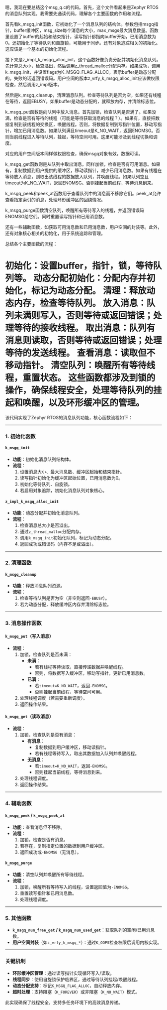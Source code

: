 嗯，我现在要总结这个msg_q.c的代码。首先，这个文件看起来是Zephyr RTOS的消息队列实现。我需要先通读代码，理解各个主要函数的作用和流程。

首先看k_msgq_init函数，它初始化了一个消息队列的结构体。参数包括msgq指针，buffer缓冲区，msg_size每个消息的大小，max_msgs最大消息数量。函数里设置了buffer的起始和结束指针，读写指针都指向buffer开始，已用消息数为0。还初始化了等待队列和自旋锁，可能用于同步。还有对象追踪相关的初始化。这应该是一个基本的初始化流程。

接下来是z_impl_k_msgq_alloc_init，这个函数好像负责分配并初始化消息队列。先计算总大小，检查溢出，然后调用z_thread_malloc分配内存。如果成功，调用k_msgq_init，并设置flags为K_MSGQ_FLAG_ALLOC，表示buffer是动态分配的。失败的话返回错误码。用户空间的版本z_vrfy_k_msgq_alloc_init应该做权限检查，然后调用z_impl版本。

然后是k_msgq_cleanup，清理消息队列。检查等待队列是否为空，如果还有线程在等待，返回EBUSY。如果buffer是动态分配的，就释放内存，并清除标志位。

k_msgq_put函数是向队列中放入消息。首先加锁，检查队列是否满了。如果没满，检查是否有等待的线程（可能是等待获取消息的线程？）。如果有，直接把数据复制到该线程的交换区，唤醒线程。否则，将数据复制到写指针位置，移动写指针，增加已用消息数。如果队列满且timeout是K_NO_WAIT，返回ENOMSG。否则当前线程进入等待队列，挂起，等待空间可用。这里可能涉及到线程切换和调度。

对应的用户空间版本同样做权限检查，确保msgq对象有效，数据可读。

k_msgq_get函数则是从队列中取出消息。同样加锁，检查是否有可用消息。如果有，复制数据到用户提供的缓冲区，移动读指针，减少已用消息数。如果有线程在等待放入消息，则取出该线程的数据放入队列，并唤醒线程。如果队列空且timeout为K_NO_WAIT，返回ENOMSG。否则挂起当前线程，等待消息到来。

k_msgq_peek和peek_at函数用于查看队列中的消息而不移除它们。peek_at允许查看指定索引的消息，处理环形缓冲区的回绕情况。

k_msgq_purge函数清空队列，唤醒所有等待写入的线程，并返回错误码ENOMSG给它们。同时重置读写指针和已用消息数。

还有一些辅助函数，如获取可用消息数和已用消息数，用户空间的封装等。此外，还有对象核心相关的初始化，用于系统追踪和管理。

总结各个主要函数的流程：

初始化：设置buffer，指针，锁，等待队列等。
动态分配初始化：分配内存并初始化，标记为动态分配。
清理：释放动态内存，检查等待队列。
放入消息：队列未满则写入，否则等待或返回错误；处理等待的接收线程。
取出消息：队列有消息则读取，否则等待或返回错误；处理等待的发送线程。
查看消息：读取但不移动指针。
清空队列：唤醒所有等待线程，重置状态。
这些函数都涉及到锁的操作，确保线程安全，处理等待队列的挂起和唤醒，以及环形缓冲区的管理。
================================================
该代码实现了Zephyr RTOS的消息队列功能，核心函数流程如下：

---

### **1. 初始化函数**
#### **`k_msgq_init`**
- **功能**：初始化消息队列结构体。
- **流程**：
  1. 设置消息大小、最大消息数、缓冲区起始和结束指针。
  2. 读写指针初始化为缓冲区起始位置，已用消息数为0。
  3. 初始化等待队列、自旋锁。
  4. 若启用对象追踪，初始化消息队列对象核心。

#### **`z_impl_k_msgq_alloc_init`**
- **功能**：动态分配并初始化消息队列。
- **流程**：
  1. 检查消息总大小是否溢出。
  2. 通过`z_thread_malloc`分配内存。
  3. 调用`k_msgq_init`初始化队列，标记为动态分配。
  4. 返回成功或错误码（内存不足或溢出）。

---

### **2. 清理函数**
#### **`k_msgq_cleanup`**
- **功能**：释放消息队列资源。
- **流程**：
  1. 检查等待队列是否为空（非空则返回`-EBUSY`）。
  2. 若为动态分配，释放缓冲区内存并清除标志位。

---

### **3. 消息操作函数**
#### **`k_msgq_put`（写入消息）**
- **流程**：
  1. 加锁，检查队列是否未满：
     - **未满**：
       - 若有线程等待读取，直接传递数据并唤醒线程。
       - 否则，将数据写入缓冲区，移动写指针，更新已用消息数。
     - **已满**：
       - 若`timeout=K_NO_WAIT`，返回`-ENOMSG`。
       - 否则挂起当前线程，等待空间可用。
  2. 处理线程调度（若需要重新调度）。
  3. 返回操作结果。

#### **`k_msgq_get`（读取消息）**
- **流程**：
  1. 加锁，检查队列是否有消息：
     - **有消息**：
       - 复制数据到用户缓冲区，移动读指针。
       - 若有线程等待写入，取出其数据加入队列并唤醒线程。
     - **无消息**：
       - 若`timeout=K_NO_WAIT`，返回`-ENOMSG`。
       - 否则挂起当前线程，等待消息到来。
  2. 处理线程调度。
  3. 返回操作结果。

---

### **4. 辅助函数**
#### **`k_msgq_peek` / `k_msgq_peek_at`**
- **功能**：查看消息但不移除。
- **流程**：
  1. 加锁，检查是否有消息。
  2. 若存在，复制指定位置的数据到用户缓冲区。
  3. 返回成功或`-ENOMSG`（无消息）。

#### **`k_msgq_purge`**
- **功能**：清空队列并唤醒所有等待线程。
- **流程**：
  1. 加锁，唤醒所有等待写入的线程，设置返回值为`-ENOMSG`。
  2. 重置读写指针和已用消息数。
  3. 处理线程调度。

---

### **5. 其他函数**
- **`k_msgq_num_free_get` / `k_msgq_num_used_get`**：获取队列的空闲/已用消息数。
- **用户空间封装**（如`z_vrfy_k_msgq_*`）：通过`K_OOPS`检查权限后调用内核实现。

---

### **关键机制**
- **环形缓冲区管理**：通过读写指针实现循环写入/读取。
- **线程同步**：使用自旋锁保护临界区，通过等待队列挂起/唤醒线程。
- **动态分配支持**：标记`K_MSGQ_FLAG_ALLOC`，自动释放内存。
- **超时处理**：支持阻塞（`K_FOREVER`）或非阻塞（`K_NO_WAIT`）模式。

此实现确保了线程安全，支持多任务环境下的高效消息传递。